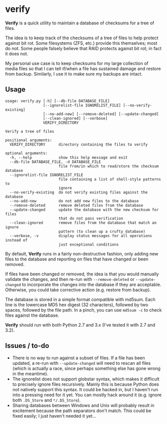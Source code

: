verify
======

**Verify** is a quick utility to maintain a database of checksums for a tree of files.

The idea is to keep track of the checksums of a tree of files to help protect against bit rot. Some filesystems (ZFS, etc.) provide this themselves; most do not. Some people falsely believe that RAID protects against bit rot; in fact it does not.

My personal use case is to keep checksums for my large collection of media files so that I can tell if/when a file has sustained damage and restore from backup. Similarly, I use it to make sure my backups are intact.

## Usage

```
usage: verify.py [-h] [--db-file DATABASE_FILE]
                 [--ignorelist-file IGNORELIST_FILE] [--no-verify-existing]
                 [--no-add-new] [--remove-deleted] [--update-changed]
                 [--clean-ignored] [--verbose]
                 VERIFY_DIRECTORY

Verify a tree of files

positional arguments:
  VERIFY_DIRECTORY      directory containing the files to verify

optional arguments:
  -h, --help            show this help message and exit
  --db-file DATABASE_FILE, -d DATABASE_FILE
                        file from/in which to read/store the checksum database
  --ignorelist-file IGNORELIST_FILE
                        file containing a list of shell-style patterns to
                        ignore
  --no-verify-existing  do not verify existing files against the database
  --no-add-new          do not add new files to the database
  --remove-deleted      remove deleted files from the database
  --update-changed      update the database with the new checksum for files
                        that do not pass verification
  --clean-ignored       remove files from the database that match an ignore
                        pattern (to clean up a crufty database)
  --verbose, -v         display status messages for all operations instead of
                        just exceptional conditions
```

By default, **Verify** runs in a fairly non-destructive fashion, only adding new files to the database and reporting on files that have changed or been removed.

If files have been changed or removed, the idea is that you would manually validate the changes, and then re-run with `--remove-deleted` or `--update-changed` to incorporate the changes into the database if they are acceptable. Otherwise,  you could take corrective action (e.g. restore from backup).

The database is stored in a simple format compatible with md5sum. Each line is the lowercase MD5 hex digest (32 characters), followed by two spaces, followed by the file path. In a pinch, you can use `md5sum -c` to check files against the database.

**Verify** should run with both Python 2.7 and 3.x (I've tested it with 2.7 and 3.2).

## Issues / to-do

* There is no way to run against a subset of files. If a file has been updated, a re-run with `--update-changed` will need to rescan all files (which is actually a race, since perhaps something else has gone wrong in the meantime).
* The ignorelist does not support globstar syntax, which makes it difficult to precisely ignore files recursively. Mainly this is because Python does not natively support this syntax. It could be hacked in, but I haven't run into a pressing need for it yet. You can mostly hack around it (e.g. ignore both `.DS_Store` and `*/.DS_Store`).
* Sharing databases between Windows and Unix will probably result in excitement because the path separators don't match. This could be fixed easily; I just haven't needed it yet...
